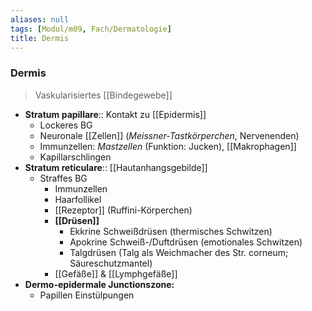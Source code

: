 ```yaml
---
aliases: null
tags: [Modul/m09, Fach/Dermatologie]
title: Dermis
---
```

### Dermis
> Vaskularisiertes [[Bindegewebe]]
- **Stratum papillare**:: Kontakt zu [[Epidermis]]
	- Lockeres BG
	- Neuronale [[Zellen]] (*Meissner-Tastkörperchen*, Nervenenden)
	- Immunzellen: *Mastzellen* (Funktion: Jucken), [[Makrophagen]]
	- Kapillarschlingen
- **Stratum reticulare**:: [[Hautanhangsgebilde]]
	- Straffes BG
		- Immunzellen
		- Haarfollikel
		- [[Rezeptor]] (Ruffini-Körperchen)
		- **[[Drüsen]]**
			- Ekkrine Schweißdrüsen (thermisches Schwitzen)
			- Apokrine Schweiß-/Duftdrüsen (emotionales Schwitzen)
			- Talgdrüsen (Talg als Weichmacher des Str. corneum; Säureschutzmantel)
		- [[Gefäße]] & [[Lymphgefäße]]
- **Dermo-epidermale Junctionszone:**
	- Papillen Einstülpungen